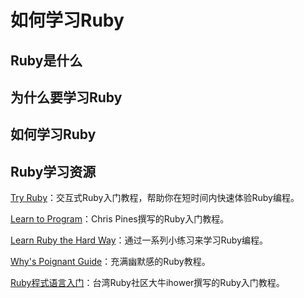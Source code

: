 # 如何学习Ruby

## Ruby是什么

## 为什么要学习Ruby

## 如何学习Ruby

## Ruby学习资源

[Try Ruby](http://tryruby.org/)：交互式Ruby入门教程，帮助你在短时间内快速体验Ruby编程。

[Learn to Program](https://pine.fm/LearnToProgram)：Chris Pines撰写的Ruby入门教程。

[Learn Ruby the Hard Way](http://learnrubythehardway.org/)：通过一系列小练习来学习Ruby编程。

[Why's Poignant Guide](http://mislav.uniqpath.com/poignant-guide/book/chapter-1.html)：充满幽默感的Ruby教程。

[Ruby程式语言入门](http://ihower.tw/rails4/ruby.html)：台湾Ruby社区大牛ihower撰写的Ruby入门教程。